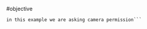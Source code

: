 #objective
```Main  motive  here is to know how to ask certain permissions from user 
in this example we are asking camera permission```

